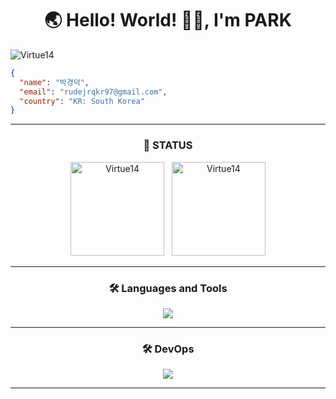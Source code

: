 <h1 align="center">🌏 Hello! World! 👋🏻, I'm PARK </h1>
<p align="left"> <img src="https://komarev.com/ghpvc/?username=Virtue14&label=Profile%20views&color=0e75b6&style=flat" alt="Virtue14" /> </p>

``` json
{ 
  "name": "박경덕",
  "email": "rudejrqkr97@gmail.com",
  "country": "KR: South Korea"
}
```
---

<div align="center">
  <h3>🚀 STATUS</h3>
  <img src="https://github-readme-stats.vercel.app/api?username=Virtue14&show_icons=true&locale=en&theme=radical" alt="Virtue14" style="height: 150px;" />&nbsp;&nbsp;
  <img src="https://github-readme-stats.vercel.app/api/top-langs?username=Virtue14&show_icons=true&locale=en&layout=compact&theme=dark" alt="Virtue14" style="height: 150px;" />
</div>

---

<h3 align="center">🛠️ Languages and Tools</h3>
<p align="center">
  <a href="https://skillicons.dev">
    <img src="https://skillicons.dev/icons?i=mysql,java,spring,vue,html,css,js,linux,git,vscode,idea" />
  </a>
</p>

---

<h3 align="center">🛠️ DevOps</h3>
<p align="center">
  <a href="https://skillicons.dev">
    <img src="https://skillicons.dev/icons?i=docker,jenkins,aws,githubactions" />
  </a>
</p>

---
